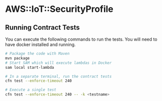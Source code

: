 # AWS::IoT::SecurityProfile

## Running Contract Tests

You can execute the following commands to run the tests.
You will need to have docker installed and running.

```bash
# Package the code with Maven
mvn package
# Start SAM which will execute lambdas in Docker
sam local start-lambda

# In a separate terminal, run the contract tests
cfn test --enforce-timeout 240

# Execute a single test
cfn test --enforce-timeout 240 -- -k <testname>
```
